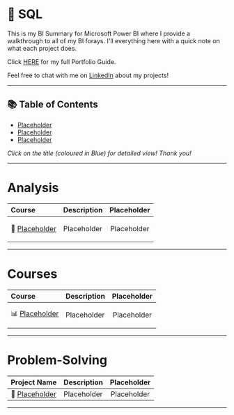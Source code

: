 # 📝 SQL

This is my BI Summary for Microsoft Power BI where I provide a walkthrough to all of my BI forays. I'll everything here with a quick note on what each project does.

Click [HERE](https://github.com/oterrab/portfolio-projects/blob/main/README.md) for my full Portfolio Guide.

Feel free to chat with me on [LinkedIn](https://www.linkedin.com/in/lucaspassosbarreto/) about my projects!

***

## 📚 Table of Contents

- [Placeholder](#placeholder)
- [Placeholder](#placeholder)
- [Placeholder](#placeholder)

_Click on the title (coloured in Blue) for detailed view! Thank you!_

***

# Analysis

| Course | Description | Placeholder |
|:---|---|:--:|
| 🍉 [Placeholder](https://github.com/oterrab/portfolio-projects/) | <p align="justify">  Placeholder</p> | Placeholder |


***

# Courses

| Course | Description | Placeholder |
|:---|---|:--:|
| 📊 [Placeholder](https://github.com/oterrab/portfolio-projects/) | <p align="justify"> Placeholder | Placeholder |

***

# Problem-Solving

| Project Name | Description | Placeholder |
|:---|---|:--:|
| 📝 [Placeholder](https://github.com/oterrab/portfolio-projects/) | Placeholder | Placeholder |

***
